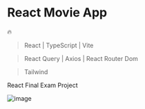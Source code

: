 # React Movie App

🔥

> React | TypeScript | Vite

> React Query | Axios | React Router Dom

> Tailwind



React Final Exam Project

![image](https://github.com/levani001/react_exam_finaluri/assets/56014763/6a52b144-9be3-4f31-9a0d-b17f88aa8fa4)
